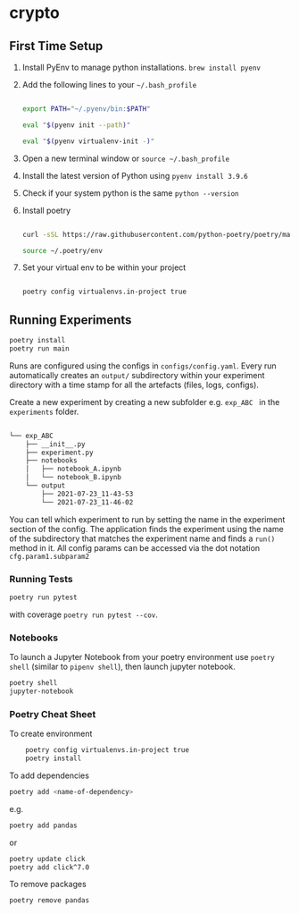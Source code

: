 # crypto

## First Time Setup

1. Install PyEnv to manage python installations. `brew install pyenv`

2. Add the following lines to your `~/.bash_profile`

    ```bash

    export PATH="~/.pyenv/bin:$PATH"

    eval "$(pyenv init --path)"

    eval "$(pyenv virtualenv-init -)"

    ```

3. Open a new terminal window or `source ~/.bash_profile`

4. Install the latest version of Python using `pyenv install 3.9.6`

5. Check if your system python is the same `python --version`

6. Install poetry

 

    ```bash

    curl -sSL https://raw.githubusercontent.com/python-poetry/poetry/master/get-poetry.py | python

    source ~/.poetry/env

    ```

 
7. Set your virtual env to be within your project

    ```bash

    poetry config virtualenvs.in-project true

    ```

 

## Running Experiments

```bash
poetry install
poetry run main
```

Runs are configured using the configs in `configs/config.yaml`. Every run automatically creates an `output/` subdirectory within your experiment directory with a time stamp for all the artefacts (files, logs, configs).

Create a new experiment by creating a new subfolder e.g. `exp_ABC ` in the `experiments` folder.

 

```bash

└── exp_ABC
    ├── __init__.py
    ├── experiment.py
    ├── notebooks
    │   ├── notebook_A.ipynb
    │   └── notebook_B.ipynb
    └── output
        ├── 2021-07-23_11-43-53
        └── 2021-07-23_11-46-02

```

You can tell which experiment to run by setting the name in the experiment section of the config.
The application finds the experiment using the name of the subdirectory that matches the experiment name and finds a `run()` method in it.
All config params can be accessed via the dot notation `cfg.param1.subparam2`

 

### Running Tests

```bash
poetry run pytest
```
with coverage `poetry run pytest --cov`.

 
### Notebooks
To launch a Jupyter Notebook from your poetry environment use `poetry shell` (similar to `pipenv shell`), then launch jupyter notebook.

```bash
poetry shell
jupyter-notebook

```

### Poetry Cheat Sheet
To create environment

```bash
    poetry config virtualenvs.in-project true
    poetry install
 ```

 
To add dependencies

```bash
poetry add <name-of-dependency>
```


e.g.
```bash
poetry add pandas
```


or

```bash
poetry update click
poetry add click^7.0

```

To remove packages

```bash
poetry remove pandas
```

 

